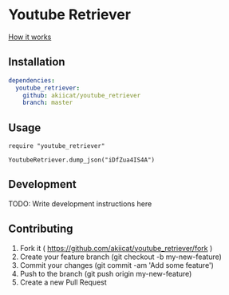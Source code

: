 # Youtube Retriever

[How it works](https://www.quora.com/How-can-I-make-a-YouTube-video-downloader-web-application-from-scratch)

## Installation

```yml
dependencies:
  youtube_retriever:
    github: akiicat/youtube_retriever
    branch: master
```

## Usage

```cr
require "youtube_retriever"

YoutubeRetriever.dump_json("iDfZua4IS4A")
```

## Development

TODO: Write development instructions here

## Contributing

1. Fork it ( https://github.com/akiicat/youtube_retriever/fork )
2. Create your feature branch (git checkout -b my-new-feature)
3. Commit your changes (git commit -am 'Add some feature')
4. Push to the branch (git push origin my-new-feature)
5. Create a new Pull Request
